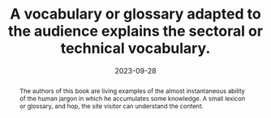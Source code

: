 ---
title: A vocabulary or glossary adapted to the audience explains the sectoral or technical vocabulary.
abstract: The authors of this book are living examples of the almost instantaneous ability of the human jargon in which he accumulates some knowledge. A small lexicon or glossary, and hop, the site visitor can understand the content.
categories:
  - Content
agrege: O4007-E007
opquast: 4 007
indiceebook: "7"
description: Rule 007
before: "006"
weight: "007"
after: "008"
actif: "1"
layout: rules
date: 2023-09-28
tags:
  - Accessibility
  - usability
objectif:
  - "Allow users to understand sectoral or technical content. "
  - "Facilitate the use of a service. "
  - Improve referencing on keywords or technical expressions.
  - "Improve accessibility of content to readers with disabilities. "
  - Improve content support by search engines and indexing tools.
Meo:
  - A section, page or glossary page describing the technical or sectoral vocabulary used in the content of the site. This glossary will have to be available directly from each page of the site.
  - Or a mechanism to allow the user to access the definition of the terms of the technical or sectoral vocabulary, since at least their first occurrence on each page of the site.
Controle:
  - "For each page containing specific vocabulary, control that it is possible to access&nbsp;: Have a section playing glossary on each relevant page. To a glossary page or a glossary page available through the navigation menus. Or directly to the definition of terms from at least their first occurrence on each page of the site via a link or a tooltip."
epubcheck: null
ace: null
humancheck: true
ReadiumGoToolkit: null
Source:
  - Opquast
Referentiel:
  - ""
steps:
  - Design
---